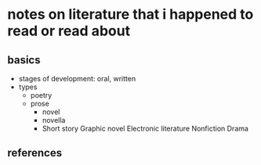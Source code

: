 # notes on literature that i happened to read or read about

## basics

- stages of development: oral,  written
- types
    - poetry
    - prose
      -	novel
      - novella
      - Short story
Graphic novel
Electronic literature
Nonfiction
Drama

## references

